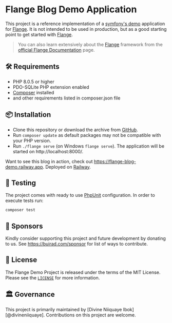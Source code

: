# Flange Blog Demo Application

This project is a reference implementation of a [symfony's demo][1] application for [Flange][2]. It is not intended to be used in production, but as a good starting point to get started with [Flange][2].

> You can also learn extensively about the [Flange][2] framework from the [official Flange Documentation][3] page.

## 🛠️ Requirements

* PHP 8.0.5 or higher
* PDO-SQLite PHP extension enabled
* [Composer][4] installed
* and other requirements listed in composer.json file

## 📦 Installation

* Clone this repository or download the archive from [GitHub][5].
* Run `composer update` as default packages may not be compatible with your PHP version.
* Run `./flange serve` (on Windows `flange serve`). The application will be started on http://localhost:8000/.

Want to see this blog in action, check out https://flange-blog-demo.railway.app. Deployed on [Railway][6].

## 🧪 Testing

The project comes with ready to use [PhpUnit][7] configuration. In order to execute tests run:

```bash
composer test
```

## 🙌 Sponsors

Kindly consider supporting this project and future development by donating to  us. See <https://buirad.com/sponsor> for list of ways to contribute.

## 📄 License

The Flange Demo Project is released under the terms of the MIT License. Please see the [`LICENSE`](./LICENSE) for more information.

## 🏛️ Governance

This project is primarily maintained by [Divine Niiquaye Ibok][@divineniiquaye]. Contributions on this project are welcome.

[1]: https://github.com/symfony/demo
[2]: https://github.com/biurad/flange
[3]: https://biurad.com/doc/php/flange
[4]: https://getcomposer.org/
[5]: https://github.com/biurad/flange-demo/archive/refs/heads/main.zip
[6]: https://railway.app?referralCode=ZjAkYt
[7]: https://github.com/phpunit/phpunit
